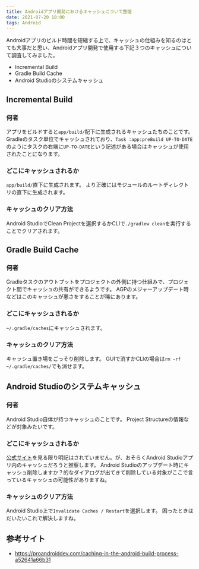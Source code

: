 ```yaml
---
title: Androidアプリ開発におけるキャッシュについて整理
date: 2021-07-20 18:00
tags: Android
---
```


Androidアプリのビルド時間を短縮する上で、キャッシュの仕組みを知るのはとても大事だと思い、Androidアプリ開発で使用する下記３つのキャッシュについて調査してみました。
- Incremental Build
- Gradle Build Cache
- Android Studioのシステムキャッシュ

## Incremental Build
### 何者
アプリをビルドすると`app/build/`配下に生成されるキャッシュたちのことです。
Gradleのタスク単位でキャッシュされており、`Task :app:preBuild UP-TO-DATE`のようにタスクの右端に`UP-TO-DATE`という記述がある場合はキャッシュが使用されたことになります。

### どこにキャッシュされるか
`app/build/`直下に生成されます。
より正確にはモジュールのルートディレクトリの直下に生成されます。

### キャッシュのクリア方法
Android StudioでClean Projectを選択するかCLIで`./gradlew clean`を実行することでクリアされます。

## Gradle Build Cache
### 何者
Gradleタスクのアウトプットをプロジェクトの外側に持つ仕組みで、プロジェクト間でキャッシュの共有ができるようです。
AGPのメジャーアップデート時などはこのキャッシュが悪さをすることが稀にあります。

### どこにキャッシュされるか
`~/.gradle/caches`にキャッシュされます。

### キャッシュのクリア方法
キャッシュ置き場をごっそり削除します。
GUIで消すかCLIの場合は`rm -rf ~/.gradle/caches/`でも消せます。

## Android Studioのシステムキャッシュ
### 何者
Android Studio自体が持つキャッシュのことです。
Project Structureの情報などが対象みたいです。

### どこにキャッシュされるか
[公式サイト](https://www.jetbrains.com/help/idea/invalidate-caches.html)を見る限り明記はされていません。が、おそらくAndroid Studioアプリ内のキャッシュだろうと推察します。
Android Studioのアップデート時にキャッシュ削除しますか？的なダイアログが出てきて削除している対象がここで言っているキャッシュの可能性がありますね。

### キャッシュのクリア方法
Android Studio上で`Invalidate Caches / Restart`を選択します。
困ったときはだいたいこれで解決しますね。

## 参考サイト
- https://proandroiddev.com/caching-in-the-android-build-process-a52641a66b31